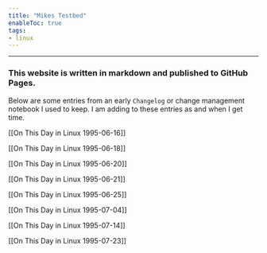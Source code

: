 ```yaml
---
title: "Mikes Testbed"
enableToc: true
tags:
- linux
---
```

***
### This website is written in markdown and published to GitHub Pages.

Below are some entries from an early `Changelog` or change management notebook I used to keep. I am adding to these entries as and when I get time.

[[On This Day in Linux 1995-06-16]]

[[On This Day in Linux 1995-06-18]]

[[On This Day in Linux 1995-06-20]]

[[On This Day in Linux 1995-06-21]]

[[On This Day in Linux 1995-06-25]]

[[On This Day in Linux 1995-07-04]]

[[On This Day in Linux 1995-07-14]]

[[On This Day in Linux 1995-07-23]]

